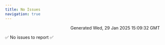 ```yaml
---
title: No Issues
navigation: true
---
```


<p style="text-align:right;color:#cccs">
Generated Wed, 29 Jan 2025 15:09:32 GMT
</p>
<p>✅ No issues to report ✅</p>



